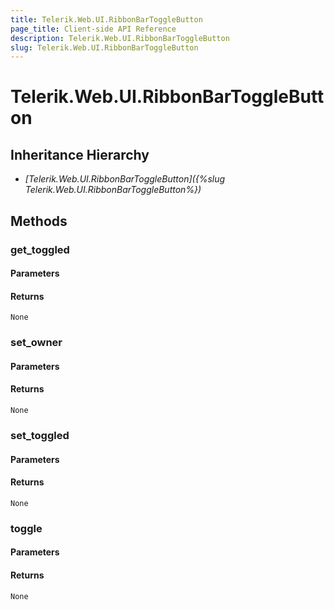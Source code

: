 ```yaml
---
title: Telerik.Web.UI.RibbonBarToggleButton
page_title: Client-side API Reference
description: Telerik.Web.UI.RibbonBarToggleButton
slug: Telerik.Web.UI.RibbonBarToggleButton
---
```


# Telerik.Web.UI.RibbonBarToggleButton  

## Inheritance Hierarchy

* *[Telerik.Web.UI.RibbonBarToggleButton]({%slug Telerik.Web.UI.RibbonBarToggleButton%})*


## Methods

###  get_toggled

#### Parameters

#### Returns

`None` 

### set_owner

#### Parameters

#### Returns

`None` 

### set_toggled

#### Parameters

#### Returns

`None` 

### toggle

#### Parameters

#### Returns

`None` 




